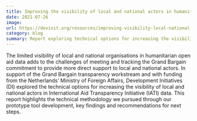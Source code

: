 ```yaml
---
title: Improving the visibility of local and national actors in humanitarian aid data
date: 2021-07-26
image:
url: https://devinit.org/resources/improving-visibility-local-national-actors-humanitarian-aid-data/
category: blog
summary: Report exploring technical options for increasing the visibility of local and national actors in International Aid Transparency Initiative (IATI) data.
---
```

The limited visibility of local and national organisations in humanitarian open aid data adds to the challenges of meeting and tracking the Grand Bargain commitment to provide more direct support to local and national actors. In support of the Grand Bargain transparency workstream and with funding from the Netherlands’ Ministry of Foreign Affairs, Development Initiatives (DI) explored the technical options for increasing the visibility of local and national actors in International Aid Transparency Initiative (IATI) data. This report highlights the technical methodology we pursued through our prototype tool development, key findings and recommendations for next steps.